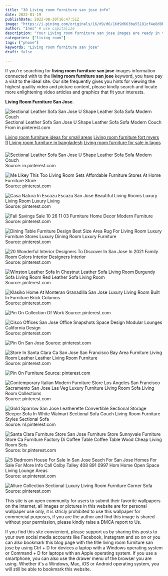 ```yaml
---
title: "30 Living room furniture san jose info"
date: 2022-01-19
publishDate: 2022-08-30T16:47:51Z
image: "https://i.pinimg.com/originals/16/d9/d6/16d9d663ba55181cf4e8d8bc815cf399.png"
author: "Ines" # use capitalize
description: "Your Living room furniture san jose images are ready in this website. Living room furniture san jose are a topic that is being searched for and liked by netizens today. You can Get the Living room furniture san jose files here. Get all royalty-free photos."
categories: ["living room"]
tags: ["phone"]
keywords: "Living room furniture san jose"
draft: false

---
```


If you're searching for **living room furniture san jose** images information connected with to the **living room furniture san jose** keyword, you have pay a visit to the ideal  site.  Our site frequently  gives you  hints  for viewing  the highest  quality video and picture  content, please kindly search and locate more enlightening video articles and graphics  that fit your interests.

**Living Room Furniture San Jose**. 

![Sectional Leather Sofa San Jose U Shape Leather Sofa Sofa Modern Couch](https://i.pinimg.com/originals/e5/1f/79/e51f795bb33f9279db6741e3b90eafe5.png "Sectional Leather Sofa San Jose U Shape Leather Sofa Sofa Modern Couch")
Sectional Leather Sofa San Jose U Shape Leather Sofa Sofa Modern Couch From in.pinterest.com

[Living room furniture ideas for small areas](/living-room-furniture-ideas-for-small-areas/)
[Living room furniture fort myers fl](/living-room-furniture-fort-myers-fl/)
[Living room furniture in bangladesh](/living-room-furniture-in-bangladesh/)
[Living room furniture for sale in lagos](/living-room-furniture-for-sale-in-lagos/)



### 

 


![Sectional Leather Sofa San Jose U Shape Leather Sofa Sofa Modern Couch](https://i.pinimg.com/originals/e5/1f/79/e51f795bb33f9279db6741e3b90eafe5.png "Sectional Leather Sofa San Jose U Shape Leather Sofa Sofa Modern Couch")
Source: in.pinterest.com

 

![Me Likey This Too Living Room Sets Affordable Furniture Stores At Home Furniture Store](https://i.pinimg.com/originals/8a/c1/ee/8ac1eeede64a33e7f7a4f66487d82fa2.jpg "Me Likey This Too Living Room Sets Affordable Furniture Stores At Home Furniture Store")
Source: pinterest.com

 

![Casa Natura In Escazu Escazu San Jose Beautiful Living Rooms Luxury Living Room Luxury Living](https://i.pinimg.com/originals/52/55/2f/52552fb08ac73f120534d85478ca47e1.png "Casa Natura In Escazu Escazu San Jose Beautiful Living Rooms Luxury Living Room Luxury Living")
Source: pinterest.com

 

![Fall Savings Sale 10 26 11 03 Furniture Home Decor Modern Furniture](https://i.pinimg.com/originals/72/be/85/72be8571b95ed25c9c55451a8adeb339.jpg "Fall Savings Sale 10 26 11 03 Furniture Home Decor Modern Furniture")
Source: pinterest.com

 

![Dining Table Furniture Design Best Size Area Rug For Living Room Luxury Furniture Stores Luxury Dining Room Luxury Furniture](https://i.pinimg.com/originals/ab/8b/52/ab8b52540bbb4857c87c6a59d02dc152.jpg "Dining Table Furniture Design Best Size Area Rug For Living Room Luxury Furniture Stores Luxury Dining Room Luxury Furniture")
Source: pinterest.com

 

![20 Wonderful Interior Designers To Discover In San Jose In 2021 Family Room Colors Interior Designers Interior](https://i.pinimg.com/originals/3e/df/1c/3edf1c9445aca601e8912afc2d2ccf52.jpg "20 Wonderful Interior Designers To Discover In San Jose In 2021 Family Room Colors Interior Designers Interior")
Source: pinterest.com

 

![Winston Leather Sofa In Chestnut Leather Sofa Living Room Burgundy Sofa Living Room Red Leather Sofa Living Room](https://i.pinimg.com/originals/25/4f/45/254f45aac9af0d5782b5279d15268a50.jpg "Winston Leather Sofa In Chestnut Leather Sofa Living Room Burgundy Sofa Living Room Red Leather Sofa Living Room")
Source: pinterest.com

 

![Klasiko Home At Monteran Granadilla San Jose Luxury Living Room Built In Furniture Brick Columns](https://i.pinimg.com/originals/14/ac/2d/14ac2d88590410b3cdf26770889b3112.jpg "Klasiko Home At Monteran Granadilla San Jose Luxury Living Room Built In Furniture Brick Columns")
Source: pinterest.com

 

![Pin On Collection Of Work](https://i.pinimg.com/originals/92/f4/c0/92f4c066ffe91b6836b33525900e9a5e.png "Pin On Collection Of Work")
Source: pinterest.com

 

![Cisco Offices San Jose Office Snapshots Space Design Modular Lounges California Design](https://i.pinimg.com/originals/32/87/14/32871426bb8b078a883bc52dfb746568.jpg "Cisco Offices San Jose Office Snapshots Space Design Modular Lounges California Design")
Source: pinterest.com

 

![Pin On San Jose](https://i.pinimg.com/originals/6d/15/94/6d1594faac731d5e1d183d3e05564994.jpg "Pin On San Jose")
Source: pinterest.com

 

![Store In Santa Clara Ca San Jose San Francisco Bay Area Furniture Living Room Leather Leather Living Room Furniture](https://i.pinimg.com/originals/43/bf/fa/43bffa830bc9afdce6603e89b6f1bfae.jpg "Store In Santa Clara Ca San Jose San Francisco Bay Area Furniture Living Room Leather Leather Living Room Furniture")
Source: pinterest.com

 

![Pin On Furniture](https://i.pinimg.com/originals/c7/0c/dd/c70cdd560e352df9cad59ec53dfd3120.jpg "Pin On Furniture")
Source: pinterest.com

 

![Contemporary Italian Modern Furniture Store Los Angeles San Francisco Sacramento San Jose Las Veg Luxury Furniture Living Room Sofa Living Room Collections](https://i.pinimg.com/originals/1f/9c/c7/1f9cc7c2793e1661e9422d7abcea7d01.jpg "Contemporary Italian Modern Furniture Store Los Angeles San Francisco Sacramento San Jose Las Veg Luxury Furniture Living Room Sofa Living Room Collections")
Source: pinterest.com

 

![Gold Sparrow San Jose Leatherette Convertible Sectional Storage Sleeper Sofa In White Walmart Sectional Sofa Couch Living Room Furniture Styles Sectional Sofa](https://i.pinimg.com/originals/ea/92/22/ea922269d4aa07d7b6a736e452d7b7ae.jpg "Gold Sparrow San Jose Leatherette Convertible Sectional Storage Sleeper Sofa In White Walmart Sectional Sofa Couch Living Room Furniture Styles Sectional Sofa")
Source: nl.pinterest.com

 

![Santa Clara Furniture Store San Jose Furniture Store Sunnyvale Furniture Store Ca Furniture Factory Di Coffee Table Coffee Table Wood Cheap Living Room Sets](https://i.pinimg.com/originals/d8/71/78/d871789a4b5e2eaba1041f89a125187a.jpg "Santa Clara Furniture Store San Jose Furniture Store Sunnyvale Furniture Store Ca Furniture Factory Di Coffee Table Coffee Table Wood Cheap Living Room Sets")
Source: br.pinterest.com

 

![5 Bedroom House For Sale In San Jose Seach For San Jose Homes For Sale For More Info Call Colby Talley 408 891 0997 Hom Home Open Space Living Lounge Areas](https://i.pinimg.com/originals/f4/c4/94/f4c4942cce9dc25ca78c805dcbffa9ac.jpg "5 Bedroom House For Sale In San Jose Seach For San Jose Homes For Sale For More Info Call Colby Talley 408 891 0997 Hom Home Open Space Living Lounge Areas")
Source: ar.pinterest.com

 

![Allure Collection Sectional Luxury Living Room Furniture Corner Sofa](https://i.pinimg.com/originals/16/d9/d6/16d9d663ba55181cf4e8d8bc815cf399.png "Allure Collection Sectional Luxury Living Room Furniture Corner Sofa")
Source: pinterest.com

 

This site is an open community for users to submit their favorite wallpapers on the internet, all images or pictures in this website are for personal wallpaper use only, it is stricly prohibited to use this wallpaper for commercial purposes, if you are the author and find this image is shared without your permission, please kindly raise a DMCA report to Us.

If you find this site convienient, please support us by sharing this posts to your own social media accounts like Facebook, Instagram and so on or you can also bookmark this blog page with the title living room furniture san jose by using Ctrl + D for devices a laptop with a Windows operating system or Command + D for laptops with an Apple operating system. If you use a smartphone, you can also use the drawer menu of the browser you are using. Whether it's a Windows, Mac, iOS or Android operating system, you will still be able to bookmark this website.
